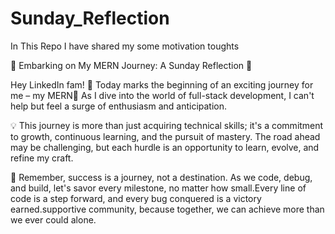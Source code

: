 # Sunday_Reflection
In This Repo I have shared my some motivation toughts <br>

🚀 Embarking on My MERN Journey: A Sunday Reflection 🚀 <br>

Hey LinkedIn fam! 🌟 Today marks the beginning of an exciting journey for me – my MERN🚀 As I dive into the world of full-stack development,
I can't help but feel a surge of enthusiasm and anticipation.<br>

💡 This journey is more than just acquiring technical skills; it's a commitment to growth, continuous learning, and the pursuit of mastery. The road ahead may be challenging, but each hurdle is an opportunity to learn, evolve, and refine my craft.<br>

🌈 Remember, success is a journey, not a destination. As we code, debug, and build, let's savor every milestone, no matter how small.Every line of code is a step forward, and every bug conquered is a victory earned.supportive community, because together, we can achieve more than we ever could alone.<br>
